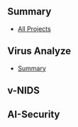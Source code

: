 ## Summary

* [All Projects](./INDEX.md)

## Virus Analyze

* [Summary](./virus_analyze/summary/summary.md)

## v-NIDS

## AI-Security